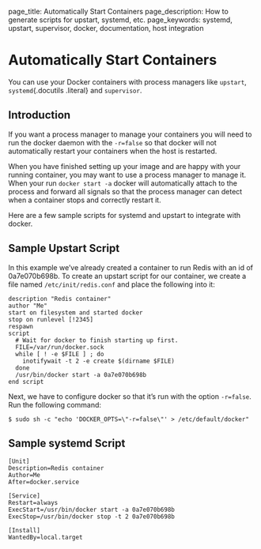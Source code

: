 page_title: Automatically Start Containers
page_description: How to generate scripts for upstart, systemd, etc.
page_keywords: systemd, upstart, supervisor, docker, documentation, host integration

Automatically Start Containers
===============================================================================================

You can use your Docker containers with process managers like
`upstart`, `systemd`{.docutils .literal} and
`supervisor`.

Introduction
-----------------------------------------------------------

If you want a process manager to manage your containers you will need to
run the docker daemon with the `-r=false` so that
docker will not automatically restart your containers when the host is
restarted.

When you have finished setting up your image and are happy with your
running container, you may want to use a process manager to manage it.
When your run `docker start -a` docker will
automatically attach to the process and forward all signals so that the
process manager can detect when a container stops and correctly restart
it.

Here are a few sample scripts for systemd and upstart to integrate with
docker.

Sample Upstart Script
-----------------------------------------------------------------------------

In this example we’ve already created a container to run Redis with an
id of 0a7e070b698b. To create an upstart script for our container, we
create a file named `/etc/init/redis.conf` and place
the following into it:

    description "Redis container"
    author "Me"
    start on filesystem and started docker
    stop on runlevel [!2345]
    respawn
    script
      # Wait for docker to finish starting up first.
      FILE=/var/run/docker.sock
      while [ ! -e $FILE ] ; do
        inotifywait -t 2 -e create $(dirname $FILE)
      done
      /usr/bin/docker start -a 0a7e070b698b
    end script

Next, we have to configure docker so that it’s run with the option
`-r=false`. Run the following command:

    $ sudo sh -c "echo 'DOCKER_OPTS=\"-r=false\"' > /etc/default/docker"

Sample systemd Script
-----------------------------------------------------------------------------

    [Unit]
    Description=Redis container
    Author=Me
    After=docker.service

    [Service]
    Restart=always
    ExecStart=/usr/bin/docker start -a 0a7e070b698b
    ExecStop=/usr/bin/docker stop -t 2 0a7e070b698b

    [Install]
    WantedBy=local.target
